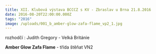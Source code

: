 ```yaml
---
title: XII. Klubová výstava BCCCZ s KV - Zbraslav u Brna 21.8.2016
date: 2016-08-20T22:00:00.000Z
tags: "2016"
image: /uploads/001_b_amber-glow-zafa-flame_vp2_1.jpg
---
```

rozhodčí : Judith Gregory - Velká Británie

**Amber Glow Zafa Flame** - třída štěňat VN2